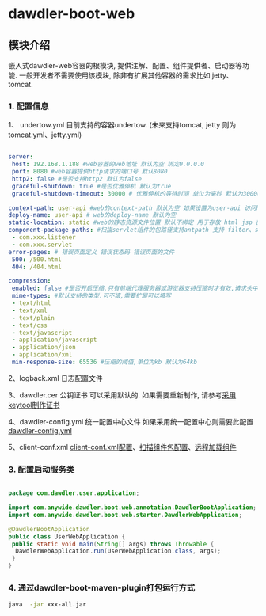 # dawdler-boot-web

## 模块介绍

嵌入式dawdler-web容器的根模块, 提供注解、配置、组件提供者、启动器等功能. 一般开发者不需要使用该模块, 除非有扩展其他容器的需求比如 jetty、tomcat.

### 1. 配置信息

1、 undertow.yml 目前支持的容器undertow. (未来支持tomcat, jetty 则为tomcat.yml、jetty.yml)

```yaml

server:
 host: 192.168.1.188 #web容器的web地址 默认为空 绑定0.0.0.0
 port: 8080 #web容器提供http请求的端口号 默认8080
 http2: false #是否支持http2 默认为false
 graceful-shutdown: true #是否优雅停机 默认为true
 graceful-shutdown-timeout: 30000 # 优雅停机的等待时间 单位为毫秒 默认为30000毫秒

context-path: user-api #web的context-path 默认为空 如果设置为user-api 访问http://localhost:8080/user-api/xxx 如果不设 http://localhost:8080/xxx
deploy-name: user-api # web的deploy-name 默认为空
static-location: static #web的静态资源文件位置 默认不绑定 用于存放 html jsp 图片 js脚本等 
component-package-paths: #扫描servlet组件的包路径支持antpath 支持 filter、servlet、listener、ServletContainerInitializer中的@HandlesTypes,支持注入其他组件到全局变量 如 service、mq、redis schedule 等
 - com.xxx.listener
 - com.xxx.servlet
error-pages: # 错误页面定义 错误状态码 错误页面的文件
 500: /500.html
 404: /404.html

compression:
 enabled: false #是否开启压缩,只有前端代理服务器或游览器支持压缩时才有效,请求头中包含Accept-Encoding: gzip, deflate
 mime-types: #默认支持的类型.可不填,需要扩展可以填写
 - text/html
 - text/xml
 - text/plain
 - text/css
 - text/javascript
 - application/javascript
 - application/json
 - application/xml
 min-response-size: 65536 #压缩的阈值,单位为kb 默认为64kb

```

2、logback.xml 日志配置文件

3、dawdler.cer 公钥证书 可以采用默认的. 如果需要重新制作, 请参考[采用keytool制作证书](https://github.com/srchen1987/dawdler-series/blob/master/dawdler/dawdler-server/README.md#22-采用keytool制作证书)

4、dawdler-config.yml 统一配置中心文件 如果采用统一配置中心则需要此配置 [dawdler-config.yml](https://github.com/srchen1987/dawdler-series/blob/master/dawdler/dawdler-config-center/dawdler-config-center-consul/dawdler-config-center-consul-core/README.md#1-dawdler-configyml配置文件)

5、client-conf.xml [client-conf.xml配置](https://github.com/srchen1987/dawdler-series/blob/master/dawdler/dawdler-client/README.md#2-client-confxml配置文件说明)、[扫描组件包配置](https://github.com/srchen1987/dawdler-series/blob/master/dawdler/dawdler-client-plug-web/README.md#10-扫描组件包配置)、[远程加载组件](https://github.com/srchen1987/dawdler-series/tree/master/dawdler/dawdler-load-plug/dawdler-client-plug-load/README.md#2-配置需要加载的组件)

### 3. 配置启动服务类

```java

package com.dawdler.user.application;

import com.anywide.dawdler.boot.web.annotation.DawdlerBootApplication;
import com.anywide.dawdler.boot.web.starter.DawdlerWebApplication;

@DawdlerBootApplication
public class UserWebApplication {
 public static void main(String[] args) throws Throwable {
  DawdlerWebApplication.run(UserWebApplication.class, args);
 } 
}

```

### 4. 通过dawdler-boot-maven-plugin打包运行方式

```sh
java  -jar xxx-all.jar
```

